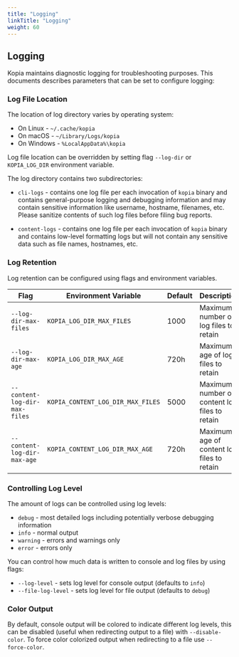 ```yaml
---
title: "Logging"
linkTitle: "Logging"
weight: 60
---
```


## Logging

Kopia maintains diagnostic logging for troubleshooting purposes. This documents describes parameters that can be set to configure logging:

### Log File Location

The location of log directory varies by operating system:

* On Linux - `~/.cache/kopia`
* On macOS - `~/Library/Logs/kopia`
* On Windows - `%LocalAppData%\kopia`

Log file location can be overridden by setting flag `--log-dir` or `KOPIA_LOG_DIR` environment
variable.

The log directory contains two subdirectories:

* `cli-logs` - contains one log file per each invocation of `kopia` binary and contains general-purpose logging and debugging information and may contain sensitive information like username, hostname, filenames, etc. Please sanitize contents of such log files before filing bug reports.

* `content-logs` - contains one log file per each invocation of `kopia` binary and contains low-level formatting logs but will not contain any sensitive data such as file names, hostnames, etc.

### Log Retention

Log retention can be configured using flags and environment variables.

| Flag                              | Environment Variable         | Default | Description
| --------------------------------- | ---------------------------- | ------- | --------------
| `--log-dir-max-files`             | `KOPIA_LOG_DIR_MAX_FILES`    | 1000    | Maximum number of log files to retain |
| `--log-dir-max-age`               | `KOPIA_LOG_DIR_MAX_AGE`      | 720h    | Maximum age of log files to retain |
| `--content-log-dir-max-files`     | `KOPIA_CONTENT_LOG_DIR_MAX_FILES` | 5000 | Maximum number of content log files to retain | 
| `--content-log-dir-max-age`       | `KOPIA_CONTENT_LOG_DIR_MAX_AGE` | 720h | Maximum age of content log files to retain |

### Controlling Log Level

The amount of logs can be controlled using log levels:

* `debug` - most detailed logs including potentially verbose debugging information
* `info` - normal output
* `warning` - errors and warnings only
* `error` - errors only

You can control how much data is written to console and log files by using flags:

* `--log-level` - sets log level for console output (defaults to `info`)
* `--file-log-level` - sets log level for file output (defaults to `debug`)

### Color Output

By default, console output will be colored to indicate different log levels, this can be disabled (useful when redirecting output to a file) with `--disable-color`. To force color colorized output when redirecting to a file use `--force-color`.

